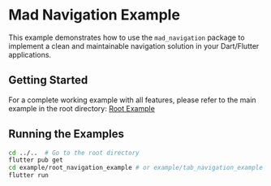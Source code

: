 # Mad Navigation Example

This example demonstrates how to use the `mad_navigation` package to implement a clean and
maintainable navigation solution in your Dart/Flutter applications.

## Getting Started

For a complete working example with all features, please refer to the main example in the root directory: [Root Example](../../example/README.md)

## Running the Examples

```bash
cd ../..  # Go to the root directory
flutter pub get
cd example/root_navigation_example # or example/tab_navigation_example
flutter run
```
